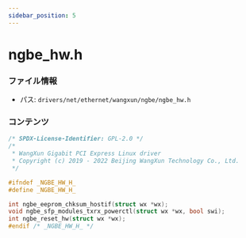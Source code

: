 ```yaml
---
sidebar_position: 5
---
```

# ngbe_hw.h

### ファイル情報

- パス: `drivers/net/ethernet/wangxun/ngbe/ngbe_hw.h`

### コンテンツ

```h
/* SPDX-License-Identifier: GPL-2.0 */
/*
 * WangXun Gigabit PCI Express Linux driver
 * Copyright (c) 2019 - 2022 Beijing WangXun Technology Co., Ltd.
 */

#ifndef _NGBE_HW_H_
#define _NGBE_HW_H_

int ngbe_eeprom_chksum_hostif(struct wx *wx);
void ngbe_sfp_modules_txrx_powerctl(struct wx *wx, bool swi);
int ngbe_reset_hw(struct wx *wx);
#endif /* _NGBE_HW_H_ */

```
